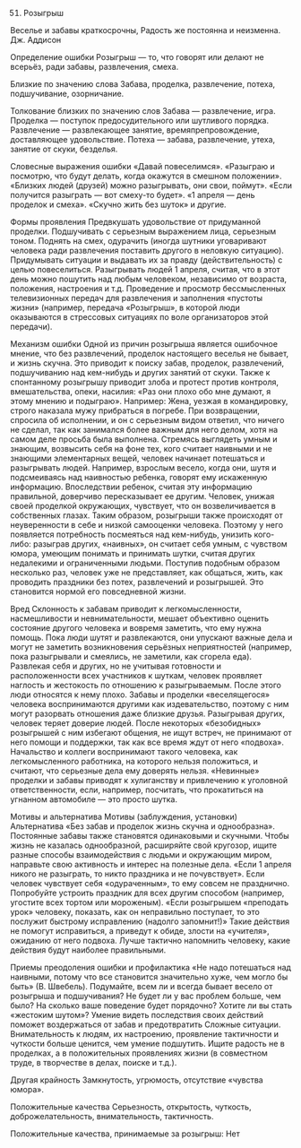 ﻿51. Розыгрыш

Веселье и забавы краткосрочны, 
Радость же постоянна и неизменна.
Дж. Аддисон

Определение ошибки
Розыгрыш — то, что говорят или делают не всерьёз, ради забавы, развлечения, смеха.

Близкие по значению слова
Забава, проделка, развлечение, потеха, подшучивание, озорничание.

Толкование близких по значению слов
Забава — развлечение, игра.
Проделка — поступок предосудительного или шутливого порядка.
Развлечение — развлекающее занятие, времяпрепровождение, доставляющее удовольствие.
Потеха — забава, развлечение, утеха, занятие от скуки, безделья.

Словесные выражения ошибки
«Давай повеселимся».
«Разыграю и посмотрю, что будут делать, когда окажутся в смешном положении».
«Близких людей (друзей) можно разыгрывать, они свои, поймут».
«Если получится разыграть — вот смеху-то будет».
«1 апреля — день проделок и смеха».
«Скучно жить без шуток» и другие.

Формы проявления
Предвкушать удовольствие от придуманной проделки.
Подшучивать с серьезным выражением лица, серьезным тоном.
Поднять на смех, одурачить (иногда шутники уговаривают человека ради развлечения поставить другого в неловкую ситуацию).
Придумывать ситуации и выдавать их за правду (действительность) с целью повеселиться.
Разыгрывать людей 1 апреля, считая, что в этот день можно пошутить над любым человеком, независимо от возраста, положения, настроения и т.д.
Проведение и просмотр бессмысленных телевизионных передач для развлечения и заполнения «пустоты жизни» (например, передача «Розыгрыш», в которой люди оказываются в стрессовых ситуациях по воле организаторов этой передачи).

Механизм ошибки
Одной из причин розыгрыша является ошибочное мнение, что без развлечений, проделок настоящего веселья не бывает, и жизнь скучна. Это приводит к поиску забав, проделок, развлечений, подшучиванию над кем-нибудь и других занятий от скуки.
Также к спонтанному розыгрышу приводит злоба и протест против контроля, вмешательства, опеки, насилия: «Раз они плохо обо мне думают, я этому мнению и подыграю». Например: Жена, уезжая в командировку, строго наказала мужу прибраться в погребе. При возвращении, спросила об исполнении, и он с серьезным видом ответил, что ничего не сделал, так как занимался более важным для него делом, хотя на самом деле просьба была выполнена.
Стремясь выглядеть умным и знающим, возвысить себя на фоне тех, кого считает наивными и не знающими элементарных вещей, человек начинает потешаться и разыгрывать людей. Например, взрослым весело, когда они, шутя и подсмеиваясь над наивностью ребенка, говорят ему искаженную информацию. Впоследствии ребенок, считая эту информацию правильной, доверчиво пересказывает ее другим.
Человек, унижая своей проделкой окружающих, чувствует, что он возвеличивается в собственных глазах. Таким образом, розыгрыши также происходят от неуверенности в себе и низкой самооценки человека. Поэтому у него появляется потребность посмеяться над кем-нибудь, унизить кого-либо: разыграв других, «наивных», он считает себя умным, с чувством юмора, умеющим понимать и принимать шутки, считая других недалекими и ограниченными людьми.
Поступив подобным образом несколько раз, человек уже не представляет, как общаться, жить, как проводить праздники без потех, развлечений и розыгрышей. Это становится нормой его повседневной жизни.

Вред
Склонность к забавам приводит к легкомысленности, насмешливости и невнимательности, мешает объективно оценить состояние другого человека и вовремя заметить, что ему нужна помощь.
Пока люди шутят и развлекаются, они упускают важные дела и могут не заметить возникновения серьёзных неприятностей (например, пока разыгрывали и смеялись, не заметили, как сгорела еда).
Развлекая себя и других, но не учитывая готовности и расположенности всех участников к шуткам, человек проявляет наглость и жестокость по отношению к разыгрываемым. После этого люди относятся к нему плохо.
Забавы и проделки «веселящегося» человека воспринимаются другими как издевательство, поэтому с ним могут разорвать отношения даже близкие друзья. Разыгрывая других, человек теряет доверие людей. После некоторых «безобидных» розыгрышей с ним избегают общения, не ищут встреч, не принимают от него помощи и поддержки, так как все время ждут от него «подвоха».
Начальство и коллеги воспринимают такого человека, как легкомысленного работника, на которого нельзя положиться, и считают, что серьезные дела ему доверять нельзя.
«Невинные» проделки и забавы приводят к хулиганству и привлечению к уголовной ответственности, если, например, посчитать, что прокатиться на угнанном автомобиле — это просто шутка.

Мотивы и альтернатива
Мотивы (заблуждения, установки)	Альтернатива
«Без забав и проделок жизнь скучна и однообразна».	Постоянные забавы также становятся одинаковыми и скучными.
Чтобы жизнь не казалась однообразной, расширяйте свой кругозор, ищите разные способы взаимодействия с людьми и окружающим миром, направьте свою активность и интерес на полезные дела.
«Если 1 апреля никого не разыграть, то никто праздника и не почувствует».	Если человек чувствует себя «одураченным», то ему совсем не празднично. Попробуйте устроить праздник для всех другим способом (например, угостите всех тортом или мороженым).
«Если розыгрышем «преподать урок» человеку, показать, как он неправильно поступает, то это послужит быстрому исправлению (надолго запомнит!)»	Такие действия не помогут исправиться, а приведут к обиде, злости на «учителя», ожиданию от него подвоха. Лучше тактично напомнить человеку, какие действия будут наиболее правильными.

Приемы преодоления ошибки и профилактика
«Не надо потешаться над наивными, потому что все становится значительно хуже, чем могло бы быть» (В. Швебель).
Подумайте, всем ли и всегда бывает весело от розыгрыша и подшучивания? Не будет ли у вас проблем больше, чем было? На сколько ваше поведение будет порядочно? Хотите ли вы стать «жестоким шутом»?
Умение видеть последствия своих действий поможет воздержаться от забав и предотвратить
Сложные ситуации.
Внимательность к людям, их настроению, проявление тактичности и чуткости больше ценится, чем умение подшутить.
Ищите радость не в проделках, а в положительных проявлениях жизни (в совместном труде, в творчестве в делах, поиске и т.д.).

Другая крайность
Замкнутость, угрюмость, отсутствие «чувства юмора».

Положительные качества
Серьезность, открытость, чуткость, доброжелательность, внимательность, тактичность.

Положительные качества, принимаемые за розыгрыш:
Нет